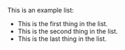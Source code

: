 This is an example list:
* This is the first thing in the list.
* This is the second thing in the list.
* This is the last thing in the list.
